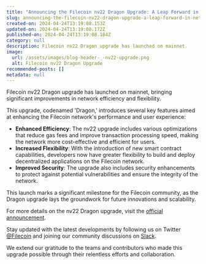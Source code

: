 ```yaml
---
title: "Announcing the Filecoin nv22 Dragon Upgrade: A Leap Forward in Network Efficiency and Flexibility"
slug: announcing-the-filecoin-nv22-dragon-upgrade-a-leap-forward-in-network-efficiency-and-flexibility
created-on: 2024-04-24T13:19:08.153Z
updated-on: 2024-04-24T13:19:08.172Z
published-on: 2024-04-24T13:19:08.184Z
category: null
description: Filecoin nv22 Dragon upgrade has launched on mainnet.
image:
  url: /assets/images/blog-header-_-nv22-upgrade.png
  alt: Filecoin nv22 Dragon Upgrade
recommended-posts: []
metadata: null
---
```


Filecoin nv22 Dragon upgrade has launched on mainnet, bringing significant improvements in network efficiency and flexibility.

This upgrade, codenamed 'Dragon,' introduces several key features aimed at enhancing the Filecoin network's performance and user experience:

- **Enhanced Efficiency**: The nv22 upgrade includes various optimizations that reduce gas fees and improve transaction processing speed, making the network more cost-effective and efficient for users.
- **Increased Flexibility**: With the introduction of new smart contract capabilities, developers now have greater flexibility to build and deploy decentralized applications on the Filecoin network.
- **Improved Security**: The upgrade also includes security enhancements to protect against potential vulnerabilities and ensure the integrity of the network.

This launch marks a significant milestone for the Filecoin community, as the Dragon upgrade lays the groundwork for future innovations and scalability.

For more details on the nv22 Dragon upgrade, visit the [official announcement](https://filecoin.io/blog/posts/nv22-dragon-upgrade).

Stay updated with the latest developments by following us on Twitter [@Filecoin](https://twitter.com/Filecoin) and joining our community discussions on [Slack](https://filecoin.io/slack).

We extend our gratitude to the teams and contributors who made this upgrade possible through their relentless efforts and collaboration.
